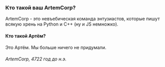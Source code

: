 ### Кто такой ваш ArtemCorp?
ArtemCorp - это невъебическая команда энтузиастов, которые пишут всякую хрень на Python и C++ (ну и JS немножко).
#### Кто такой Артём?
Это Артём. Мы больше ничего не придумали.
###### ArtemCorp, 4722 год до н.э.
